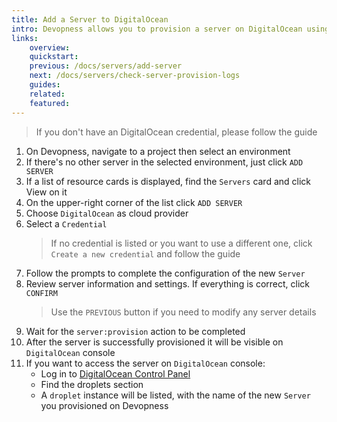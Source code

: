 ```yaml
---
title: Add a Server to DigitalOcean
intro: Devopness allows you to provision a server on DigitalOcean using Droplets and manage it through Devopness.
links:
    overview:
    quickstart:
    previous: /docs/servers/add-server
    next: /docs/servers/check-server-provision-logs
    guides:
    related:
    featured:
---
```


> If you don't have an DigitalOcean credential, please follow the guide <MentionPost path="/docs/credentials/add-digitalocean-credential" />

1. On Devopness, navigate to a project then select an environment
1. If there's no other server in the selected environment, just click `ADD SERVER`
1. If a list of resource cards is displayed, find the `Servers` card and click View on it
1. On the upper-right corner of the list click `ADD SERVER`
1. Choose `DigitalOcean` as cloud provider
1. Select a `Credential`
    > If no credential is listed or you want to use a different one, click `Create a new credential` and follow the guide <MentionPost path="/docs/credentials/add-credential" />
1. Follow the prompts to complete the configuration of the new `Server`
1. Review server information and settings. If everything is correct, click `CONFIRM`
    > Use the `PREVIOUS` button if you need to modify any server details
1. Wait for the `server:provision` action to be completed
1. After the server is successfully provisioned it will be visible on `DigitalOcean` console
1. If you want to access the server on `DigitalOcean` console:
    - Log in to [DigitalOcean Control Panel](https://cloud.digitalocean.com/)
    - Find the droplets section
    - A `droplet` instance will be listed, with the name of the new `Server` you provisioned on Devopness
